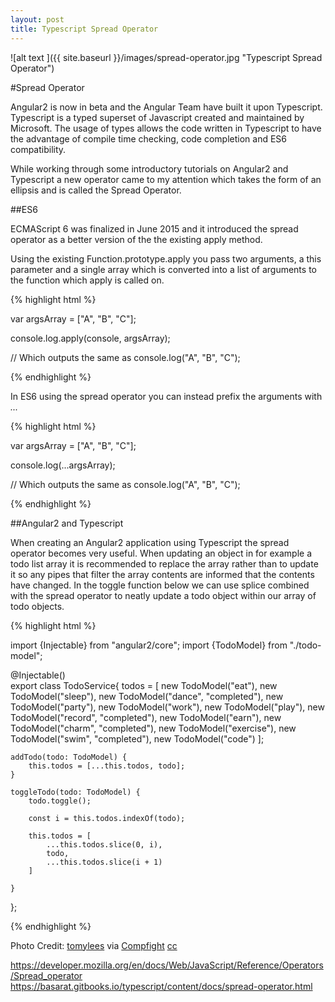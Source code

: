 ```yaml
---
layout: post
title: Typescript Spread Operator
---
```


![alt text ]({{ site.baseurl }}/images/spread-operator.jpg "Typescript Spread Operator")

#Spread Operator

Angular2 is now in beta and the Angular Team have built it upon Typescript. Typescript is a
typed superset of Javascript created and maintained by Microsoft. The usage of types allows the
code written in Typescript to have the advantage of compile time checking, code completion and ES6 compatibility.

While working through some introductory tutorials on Angular2 and Typescript a new operator
came to my attention which takes the form of an ellipsis and is called the Spread Operator.

##ES6

ECMAScript 6 was finalized in June 2015 and it introduced the spread operator as a better version of the the existing apply method.

Using the existing Function.prototype.apply you pass two arguments, a this parameter and a single array which is converted into a list of arguments to the function which apply is called on.

{% highlight html %}

var argsArray = ["A", "B", "C"];

console.log.apply(console, argsArray);

// Which outputs the same as
console.log("A", "B", "C");

{% endhighlight %}

In ES6 using the spread operator you can instead prefix the arguments with *...*

{% highlight html %}

var argsArray = ["A", "B", "C"];

console.log(...argsArray);

// Which outputs the same as
console.log("A", "B", "C");

{% endhighlight %}

##Angular2 and Typescript

When creating an Angular2 application using Typescript the spread operator becomes very useful. When updating an object in for example a todo list array it is recommended to replace the  array rather than to update it so any pipes that filter the array contents are informed that the contents have changed. In the toggle function below we can use splice combined with the spread operator to neatly update a todo object within our array of todo objects.

{% highlight html %}

import {Injectable} from "angular2/core";
import {TodoModel} from "./todo-model";

@Injectable()   
export class TodoService{
    todos = [
        new TodoModel("eat"),
        new TodoModel("sleep"),
        new TodoModel("dance", "completed"),
        new TodoModel("party"),
        new TodoModel("work"),
        new TodoModel("play"),
        new TodoModel("record", "completed"),
        new TodoModel("earn"),
        new TodoModel("charm", "completed"),
        new TodoModel("exercise"),
        new TodoModel("swim", "completed"),
        new TodoModel("code")
    ];

    addTodo(todo: TodoModel) {
        this.todos = [...this.todos, todo];
    }

    toggleTodo(todo: TodoModel) {
        todo.toggle();

        const i = this.todos.indexOf(todo);

        this.todos = [
            ...this.todos.slice(0, i),
            todo,
            ...this.todos.slice(i + 1)
        ]

    }
};

{% endhighlight %}

Photo Credit: <a href="https://www.flickr.com/photos/71256895@N00/5491842479/">tomylees</a> via <a href="http://compfight.com">Compfight</a> <a href="https://creativecommons.org/licenses/by-nc-sa/2.0/">cc</a>

https://developer.mozilla.org/en/docs/Web/JavaScript/Reference/Operators/Spread_operator
https://basarat.gitbooks.io/typescript/content/docs/spread-operator.html
